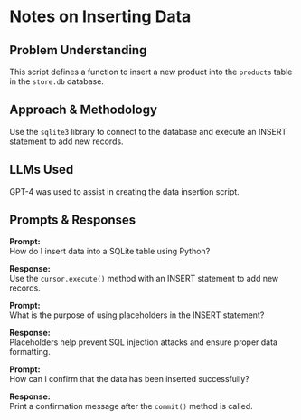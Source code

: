 # Notes on Inserting Data

## Problem Understanding
This script defines a function to insert a new product into the `products` table in the `store.db` database.

## Approach & Methodology
Use the `sqlite3` library to connect to the database and execute an INSERT statement to add new records.

## LLMs Used
GPT-4 was used to assist in creating the data insertion script.

## Prompts & Responses
**Prompt:**  
How do I insert data into a SQLite table using Python?

**Response:**  
Use the `cursor.execute()` method with an INSERT statement to add new records.

**Prompt:**  
What is the purpose of using placeholders in the INSERT statement?

**Response:**  
Placeholders help prevent SQL injection attacks and ensure proper data formatting.

**Prompt:**  
How can I confirm that the data has been inserted successfully?

**Response:**  
Print a confirmation message after the `commit()` method is called.
